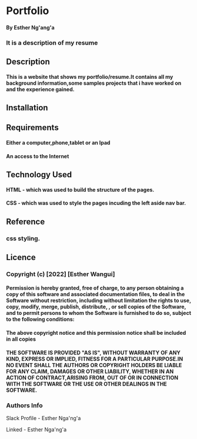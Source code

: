 # Portfolio
#### By Esther Ng'ang'a
### It is a description of my resume
## Description
#### This is a website that shows my portfolio/resume.It contains all my background information,some samples projects that i have worked on and the experience gained.
## Installation
## Requirements
#### Either a computer,phone,tablet or an Ipad
#### An access to the Internet
## Technology Used
#### HTML - which was used to build the structure of the pages.
#### CSS - which was used to style the pages incuding the left aside nav bar.
## Reference
### css styling.
## Licence
### Copyright (c) [2022] [Esther Wangui]
#### Permission is hereby granted, free of charge, to any person obtaining a copy of this software and associated documentation files, to deal in the Software without restriction, including without limitation the rights to use, copy, modify, merge, publish, distribute, , or sell copies of the Software, and to permit persons to whom the Software is furnished to do so, subject to the following conditions:
#### The above copyright notice and this permission notice shall be included in all copies
#### THE SOFTWARE IS PROVIDED "AS IS", WITHOUT WARRANTY OF ANY KIND, EXPRESS OR IMPLIED, FITNESS FOR A PARTICULAR PURPOSE.IN NO EVENT SHALL THE AUTHORS OR COPYRIGHT HOLDERS BE LIABLE FOR ANY CLAIM, DAMAGES OR OTHER LIABILITY, WHETHER IN AN ACTION OF CONTRACT,ARISING FROM, OUT OF OR IN CONNECTION WITH THE SOFTWARE OR THE USE OR OTHER DEALINGS IN THE SOFTWARE.
### Authors Info
Slack Profile - Esther Nga'ng'a

Linked - Esther Nga'ng'a



